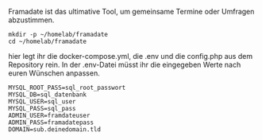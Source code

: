 Framadate ist das  ultimative Tool, um gemeinsame Termine oder Umfragen abzustimmen.
```
mkdir -p ~/homelab/framadate
cd ~/homelab/framadate
```
hier legt ihr die docker-compose.yml, die .env und die config.php aus dem Repository rein.
In der .env-Datei müsst ihr die eingegeben Werte nach euren Wünschen anpassen.
```
MYSQL_ROOT_PASS=sql_root_passwort
MYSQL_DB=sql_datenbank
MYSQL_USER=sql_user
MYSQL_PASS=sql_pass
ADMIN_USER=framdateuser
ADMIN_PASS=framadatepass
DOMAIN=sub.deinedomain.tld
```

